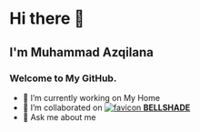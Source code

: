 # Hi there 👋

## **I'm Muhammad Azqilana** 
### Welcome to My GitHub.

- 🔭 I’m currently working on   My Home 
- 👯 I’m collaborated on [![favicon](https://user-images.githubusercontent.com/27930710/141651218-77c4bfeb-c30c-4cd9-9a0a-d742ca802bdb.jpg) **BELLSHADE**](https://github.com/bellshade)
- 💬 Ask me about me

